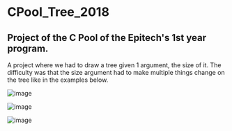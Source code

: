 # CPool_Tree_2018

## Project of the C Pool of the Epitech's 1st year program.

A project where we had to draw a tree given 1 argument, the size of it.
The difficulty was that the size argument had to make multiple things change on the tree like in the
examples below.

![image](https://user-images.githubusercontent.com/48088392/53833695-70613900-3f89-11e9-9a64-fd359f2c8ba5.png)

![image](https://user-images.githubusercontent.com/48088392/53833732-87079000-3f89-11e9-8222-df640b06445a.png)

![image](https://user-images.githubusercontent.com/48088392/53833746-925abb80-3f89-11e9-97a5-8953e56e4529.png)
